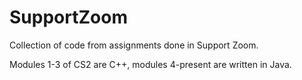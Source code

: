 # SupportZoom
Collection of code from assignments done in Support Zoom.

Modules 1-3 of CS2 are C++, modules 4-present are written in Java.
